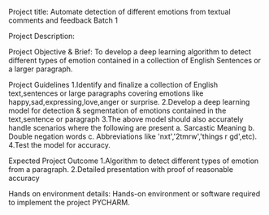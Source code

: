 Project title: Automate detection of different emotions from textual comments and feedback Batch 1

Project Description: 

Project Objective & Brief:
 To develop a deep learning algorithm to detect different types of emotion contained in a collection of English Sentences or a larger paragraph.

Project Guidelines
1.Identify and finalize a collection of English text,sentences or large paragraphs covering emotions like happy,sad,expressing,love,anger or surprise.
2.Develop a deep learning model for detection & segmentation of emotions contained in the text,sentence or paragraph
3.The above model should also accurately handle scenarios where the following are present a. Sarcastic Meaning b. Double negation words c. Abbreviations like 'nxt','2tmrw','things r gd',etc).
4.Test the model for accuracy.

Expected Project Outcome
1.Algorithm to detect different types of emotion from a paragraph.
2.Detailed presentation with proof of reasonable accuracy

Hands on environment details:
Hands-on environment or software required to implement the project
 PYCHARM.




